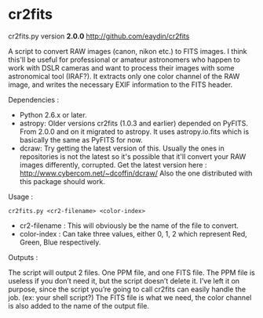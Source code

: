 cr2fits
=======

cr2fits.py version **2.0.0**
http://github.com/eaydin/cr2fits

A script to convert RAW images (canon, nikon etc.) to FITS images. I think this'll be useful for professional or amateur astronomers who happen to work with DSLR cameras and want to process their images with some astronomical tool (IRAF?).
It extracts only one color channel of the RAW image, and writes the necessary EXIF information to the FITS header.

Dependencies :

- Python 2.6.x or later.
- astropy: Older versions cr2fits (1.0.3 and earlier) depended on PyFITS. From 2.0.0 and on it migrated to astropy. It uses astropy.io.fits which is basically the same as PyFITS for now.
- dcraw: Try getting the latest version of this. Usually the ones in repositories is not the latest so it's possible that it'll convert your RAW images differently, corrupted. Get the latest version here : http://www.cybercom.net/~dcoffin/dcraw/ Also the one distributed with this package should work.

Usage :

`cr2fits.py <cr2-filename> <color-index>`

- cr2-filename : This will obviously be the name of the file to convert.
- color-index : Can take three values, either 0, 1, 2 which represent Red, Green, Blue respectively.

Outputs :

The script will output 2 files. One PPM file, and one FITS file. The PPM file is useless if you don’t need it, but the script doesn’t delete it. I’ve left it on purpose, since the script you’re going to call cr2fits can easily handle the job. (ex: your shell script?) The FITS file is what we need, the color channel is also added to the name of the output file.
